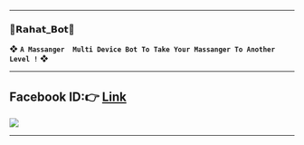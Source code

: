 ---------

###  🔰𝗥𝗮𝗵𝗮𝘁_𝗕𝗼𝘁🔰
❖ **`A Massanger  Multi Device Bot To Take Your Massanger To Another Level !`** ❖

----------
## Facebook ID:👉 <a href="https://www.facebook.com/rahat.islam.530399">Link</a>


<img src='https://i.imgur.com/fXVNrCK.jpeg'/>

-------
